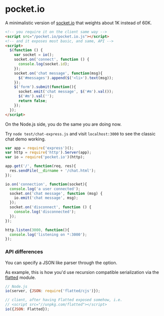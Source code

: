 pocket.io
=========

A minimalistic version of [socket.io](https://socket.io) that weights about 1K instead of 60K.

```html
<!-- you require it on the client same way -->
<script src="/pocket.io/pocket.io.js"></script>
<!-- and it exposes most basic, and same, API -->
<script>
  $(function () {
    var socket = io();
    socket.on('connect', function () {
      console.log(socket.id);
    });
    socket.on('chat message', function(msg){
      $('#messages').append($('<li>').text(msg));
    });
    $('form').submit(function(){
      socket.emit('chat message', $('#m').val());
      $('#m').val('');
      return false;
    });
  });
</script>
```

On the Node.js side, you do the same you are doing now.

Try `node test/chat-express.js` and visit `localhost:3000` to see the classic chat demo working.

```js
var app = require('express')();
var http = require('http').Server(app);
var io = require('pocket.io')(http);

app.get('/', function(req, res){
  res.sendFile(__dirname + '/chat.html');
});

io.on('connection', function(socket){
  console.log('a user connected');
  socket.on('chat message', function (msg) {
    io.emit('chat message', msg);
  });
  socket.on('disconnect', function () {
    console.log('disconnected');
  });
});

http.listen(3000, function(){
  console.log('listening on *:3000');
});
```

### API differences

You can specify a JSON like parser through the option.

As example, this is how you'd use recursion compatible serialization via the [flatted](https://github.com/WebReflection/flatted#flatted) module.

```js
// Node.js
io(server, {JSON: require('flatted/cjs')});

// client, after having Flatted exposed somehow, i.e.
// <script src="//unpkg.com/flatted"></script>
io({JSON: Flatted});
```

